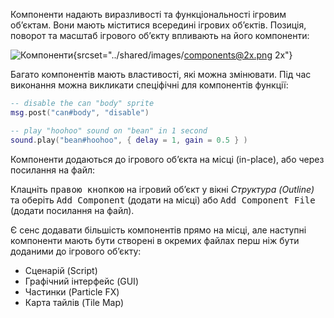 Компоненти надають виразливості та функціональності ігровим обʼєктам. Вони мають міститися всередині ігрових обʼєктів. Позиція, поворот та масштаб ігрового обʼєкту впливають на його компоненти:

![Компоненти](../shared/images/components.png){srcset="../shared/images/components@2x.png 2x"}

Багато компонентів мають властивості, які можна змінювати. Під час виконання можна викликати спеціфічні для компонентів функції:

```lua
-- disable the can "body" sprite
msg.post("can#body", "disable")

-- play "hoohoo" sound on "bean" in 1 second
sound.play("bean#hoohoo", { delay = 1, gain = 0.5 } )
```

Компоненти додаються до ігрового обʼєкта на місці (in-place), або через посилання на файл:

Клацніть <kbd>правою кнопкою</kbd> на ігровий обʼєкт у вікні *Структура (Outline)* та оберіть <kbd>Add Component</kbd> (додати на місці) або <kbd>Add Component File</kbd> (додати посилання на файл).

Є сенс додавати більшість компонентів прямо на місці, але наступні компоненти мають бути створені в окремих файлах перш ніж бути доданими до ігрового обʼєкту:

* Сценарій (Script)
* Графічний інтерфейс (GUI)
* Частинки (Particle FX)
* Карта тайлів (Tile Map)
